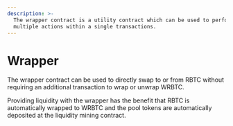 ```yaml
---
description: >-
  The wrapper contract is a utility contract which can be used to perform
  multiple actions within a single transactions.
---
```


# Wrapper

The wrapper contract can be used to directly swap to or from RBTC without requiring an additional transaction to wrap or unwrap WRBTC.

Providing liquidity with the wrapper has the benefit that RBTC is automatically wrapped to WRBTC and the pool tokens are automatically deposited at the liquidity mining contract.
